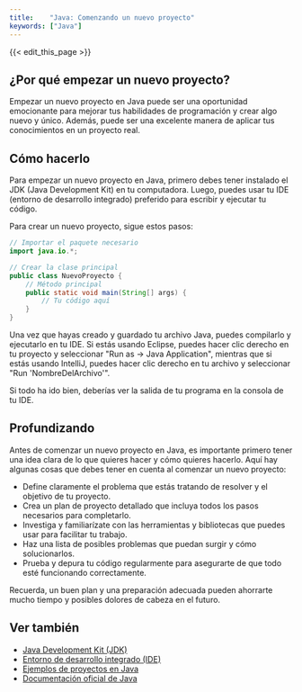 ```yaml
---
title:    "Java: Comenzando un nuevo proyecto"
keywords: ["Java"]
---
```


{{< edit_this_page >}}

## ¿Por qué empezar un nuevo proyecto?

Empezar un nuevo proyecto en Java puede ser una oportunidad emocionante para mejorar tus habilidades de programación y crear algo nuevo y único. Además, puede ser una excelente manera de aplicar tus conocimientos en un proyecto real.

## Cómo hacerlo

Para empezar un nuevo proyecto en Java, primero debes tener instalado el JDK (Java Development Kit) en tu computadora. Luego, puedes usar tu IDE (entorno de desarrollo integrado) preferido para escribir y ejecutar tu código.

Para crear un nuevo proyecto, sigue estos pasos:

```Java
// Importar el paquete necesario
import java.io.*;

// Crear la clase principal
public class NuevoProyecto {
    // Método principal
    public static void main(String[] args) {
        // Tu código aquí
    }
}
```

Una vez que hayas creado y guardado tu archivo Java, puedes compilarlo y ejecutarlo en tu IDE. Si estás usando Eclipse, puedes hacer clic derecho en tu proyecto y seleccionar "Run as -> Java Application", mientras que si estás usando IntelliJ, puedes hacer clic derecho en tu archivo y seleccionar "Run 'NombreDelArchivo'".

Si todo ha ido bien, deberías ver la salida de tu programa en la consola de tu IDE.

## Profundizando

Antes de comenzar un nuevo proyecto en Java, es importante primero tener una idea clara de lo que quieres hacer y cómo quieres hacerlo. Aquí hay algunas cosas que debes tener en cuenta al comenzar un nuevo proyecto:

- Define claramente el problema que estás tratando de resolver y el objetivo de tu proyecto.
- Crea un plan de proyecto detallado que incluya todos los pasos necesarios para completarlo.
- Investiga y familiarízate con las herramientas y bibliotecas que puedes usar para facilitar tu trabajo.
- Haz una lista de posibles problemas que puedan surgir y cómo solucionarlos.
- Prueba y depura tu código regularmente para asegurarte de que todo esté funcionando correctamente.

Recuerda, un buen plan y una preparación adecuada pueden ahorrarte mucho tiempo y posibles dolores de cabeza en el futuro.

## Ver también

- [Java Development Kit (JDK)](https://www.oracle.com/java/technologies/javase-downloads.html)
- [Entorno de desarrollo integrado (IDE)](https://en.wikipedia.org/wiki/Integrated_development_environment)
- [Ejemplos de proyectos en Java](https://github.com/karan/Projects)
- [Documentación oficial de Java](https://docs.oracle.com/en/java/)